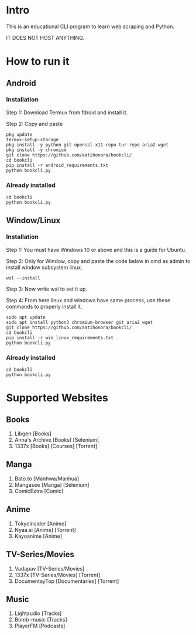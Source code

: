 # Intro

This is an educational CLI program to learn web scraping and Python.

IT DOES NOT HOST ANYTHING.

# How to run it

## Android

### Installation

Step 1: Download Termux from fdroid and install it.

Step 2: Copy and paste

```
pkg update
termux-setup-storage
pkg install -y python git openssl x11-repo tur-repo aria2 wget
pkg install -y chromium
git clone https://github.com/aatihonora/bookcli/
cd bookcli
pip install -r android_requirements.txt
python bookcli.py
```

### Already installed

```
cd bookcli
python bookcli.py
```

## Window/Linux

### Installation

Step 1: You must have Windows 10 or above and this is a guide for Ubuntu.

Step 2: Only for Window, copy and paste the code below in cmd as admin to install window subsystem linux.

```
wsl --install
```

Step 3: Now write wsl to set it up.

Step 4: From here linux and windows have same process, use these commands to properly install it.

```
sudo apt update
sudo apt install python3 chromium-browser git aria2 wget
git clone https://github.com/aatihonora/bookcli/
cd bookcli
pip install -r win_linux_requirements.txt
python bookcli.py
```

### Already installed

```
cd bookcli
python bookcli.py
```

# Supported Websites

## Books

1. Libgen [Books]
2. Anna's Archive [Books] [Selenium]
3. 1337x [Books] [Courses] [Torrent]

## Manga

1. Bato.to [Manhwa/Manhua]
2. Mangasee [Manga] [Selenium]
3. ComicExtra [Comic]

## Anime

1. TokyoInsider [Anime]
2. Nyaa.si [Anime] [Torrent]
3. Kayoanime [Anime]

## TV-Series/Movies

1. Vadapav [TV-Series/Movies]
2. 1337x [TV-Series/Movies] [Torrent]
3. DocumentayTop [Documentaries] [Torrent]

## Music

1. Lightaudio [Tracks]
2. Bomb-music [Tracks]
3. PlayerFM [Podcasts]
